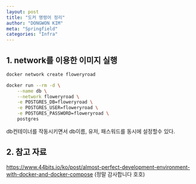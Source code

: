```yaml
---
layout: post
title: "도커 명령어 정리"
author: "DONGWON KIM"
meta: "Springfield"
categories: "Infra"
---
```


## 1. network를 이용한 이미지 실행
```bash
docker network create floweryroad

docker run --rm -d \
    --name db \
    --network floweryroad \
    -e POSTGRES_DB=floweryroad \
    -e POSTGRES_USER=floweryroad \
    -e POSTGRES_PASSWORD=floweryroad \
    postgres
```

db컨테이너를 작동시키면서 db이름, 유저, 패스워드를 동시에 설정할수 있다.

## 2. 참고 자료
https://www.44bits.io/ko/post/almost-perfect-development-environment-with-docker-and-docker-compose
(정말 감사합니다 호호)